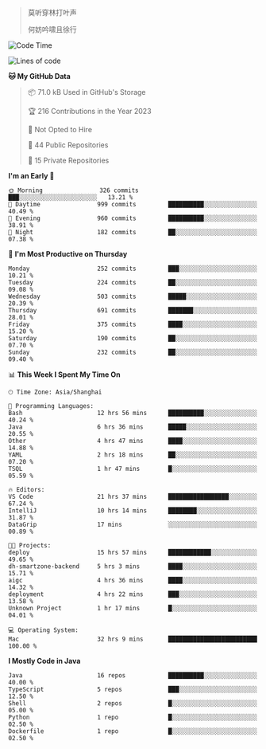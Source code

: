 > 莫听穿林打叶声
> 
> 何妨吟啸且徐行

<!-- ![Github Stats](https://github-readme-stats.vercel.app/api?username=catch6&count_private=true&show_icons=true&theme=gruvbox) -->

<!-- ![Top Langs](https://github-readme-stats.vercel.app/api/top-langs/?username=catch6&layout=compact) -->

<!--START_SECTION:waka-->
![Code Time](http://img.shields.io/badge/Code%20Time-409%20hrs%2034%20mins-blue)

![Lines of code](https://img.shields.io/badge/From%20Hello%20World%20I%27ve%20Written-9.3%20million%20lines%20of%20code-blue)

**🐱 My GitHub Data** 

> 📦 71.0 kB Used in GitHub's Storage 
 > 
> 🏆 216 Contributions in the Year 2023
 > 
> 🚫 Not Opted to Hire
 > 
> 📜 44 Public Repositories 
 > 
> 🔑 15 Private Repositories 
 > 
**I'm an Early 🐤** 

```text
🌞 Morning                326 commits         ███░░░░░░░░░░░░░░░░░░░░░░   13.21 % 
🌆 Daytime                999 commits         ██████████░░░░░░░░░░░░░░░   40.49 % 
🌃 Evening                960 commits         ██████████░░░░░░░░░░░░░░░   38.91 % 
🌙 Night                  182 commits         ██░░░░░░░░░░░░░░░░░░░░░░░   07.38 % 
```
📅 **I'm Most Productive on Thursday** 

```text
Monday                   252 commits         ███░░░░░░░░░░░░░░░░░░░░░░   10.21 % 
Tuesday                  224 commits         ██░░░░░░░░░░░░░░░░░░░░░░░   09.08 % 
Wednesday                503 commits         █████░░░░░░░░░░░░░░░░░░░░   20.39 % 
Thursday                 691 commits         ███████░░░░░░░░░░░░░░░░░░   28.01 % 
Friday                   375 commits         ████░░░░░░░░░░░░░░░░░░░░░   15.20 % 
Saturday                 190 commits         ██░░░░░░░░░░░░░░░░░░░░░░░   07.70 % 
Sunday                   232 commits         ██░░░░░░░░░░░░░░░░░░░░░░░   09.40 % 
```


📊 **This Week I Spent My Time On** 

```text
🕑︎ Time Zone: Asia/Shanghai

💬 Programming Languages: 
Bash                     12 hrs 56 mins      ██████████░░░░░░░░░░░░░░░   40.24 % 
Java                     6 hrs 36 mins       █████░░░░░░░░░░░░░░░░░░░░   20.55 % 
Other                    4 hrs 47 mins       ████░░░░░░░░░░░░░░░░░░░░░   14.88 % 
YAML                     2 hrs 18 mins       ██░░░░░░░░░░░░░░░░░░░░░░░   07.20 % 
TSQL                     1 hr 47 mins        █░░░░░░░░░░░░░░░░░░░░░░░░   05.59 % 

🔥 Editors: 
VS Code                  21 hrs 37 mins      █████████████████░░░░░░░░   67.24 % 
IntelliJ                 10 hrs 14 mins      ████████░░░░░░░░░░░░░░░░░   31.87 % 
DataGrip                 17 mins             ░░░░░░░░░░░░░░░░░░░░░░░░░   00.89 % 

🐱‍💻 Projects: 
deploy                   15 hrs 57 mins      ████████████░░░░░░░░░░░░░   49.65 % 
dh-smartzone-backend     5 hrs 3 mins        ████░░░░░░░░░░░░░░░░░░░░░   15.71 % 
aigc                     4 hrs 36 mins       ████░░░░░░░░░░░░░░░░░░░░░   14.32 % 
deployment               4 hrs 22 mins       ███░░░░░░░░░░░░░░░░░░░░░░   13.58 % 
Unknown Project          1 hr 17 mins        █░░░░░░░░░░░░░░░░░░░░░░░░   04.01 % 

💻 Operating System: 
Mac                      32 hrs 9 mins       █████████████████████████   100.00 % 
```

**I Mostly Code in Java** 

```text
Java                     16 repos            ██████████░░░░░░░░░░░░░░░   40.00 % 
TypeScript               5 repos             ███░░░░░░░░░░░░░░░░░░░░░░   12.50 % 
Shell                    2 repos             █░░░░░░░░░░░░░░░░░░░░░░░░   05.00 % 
Python                   1 repo              █░░░░░░░░░░░░░░░░░░░░░░░░   02.50 % 
Dockerfile               1 repo              █░░░░░░░░░░░░░░░░░░░░░░░░   02.50 % 
```




<!--END_SECTION:waka-->
